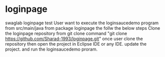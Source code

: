 # loginpage
swaglab loginpage test
User want to execute the loginsaucedemo program from src/main/java from package loginpage the follw the below steps
Clone the loginpage repository from git clone command "git clone https://github.com/Sharad-1993/loginpage.git"
once user clone the repository then open the project in Eclipse IDE or any IDE.
update the project.
and run the loginsaucedemo proram.
